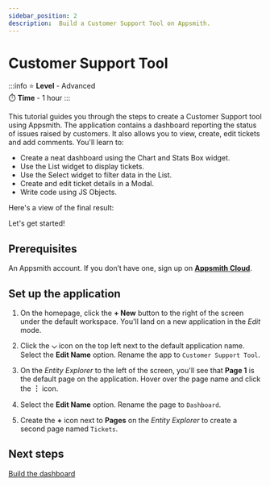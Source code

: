 ```yaml
---
sidebar_position: 2
description:  Build a Customer Support Tool on Appsmith.
---
```

# Customer Support Tool

:::info
⭐ **Level** - Advanced <br/>
⏱️ **Time** - 1 hour
:::

This tutorial guides you through the steps to create a Customer Support tool using Appsmith. The application contains a dashboard reporting the status of issues raised by customers. It also allows you to view, create, edit tickets and add comments. You'll learn to:
* Create a neat dashboard using the Chart and Stats Box widget.
* Use the List widget to display tickets.
* Use the Select widget to filter data in the List.
* Create and edit ticket details in a Modal.
* Write code using JS Objects.

Here's a view of the final result:

<ZoomImage src="/img/customer-support-tool.gif" alt="Customer Support Tool" caption="Customer Support Tool" />

Let's get started!

## Prerequisites

An Appsmith account. If you don’t have one, sign up on [**Appsmith Cloud**](https://app.appsmith.com/).

## Set up the application

1. On the homepage, click the **+ New** button to the right of the screen under the default workspace. You'll land on a new application in the *Edit* mode. 

2. Click the **⌵** icon on the top left next to the default application name. Select the **Edit Name** option. Rename the app to `Customer Support Tool`.

3. On the *Entity Explorer* to the left of the screen, you'll see that **Page 1** is the default page on the application. Hover over the page name and click the **︙** icon.  

4. Select the **Edit Name** option. Rename the page to `Dashboard`.

5. Create the **+** icon next to **Pages** on the *Entity Explorer* to create a second page named `Tickets`.

## Next steps
[Build the dashboard](/getting-started/tutorials/customer-support-tool/build-the-dashboard)


